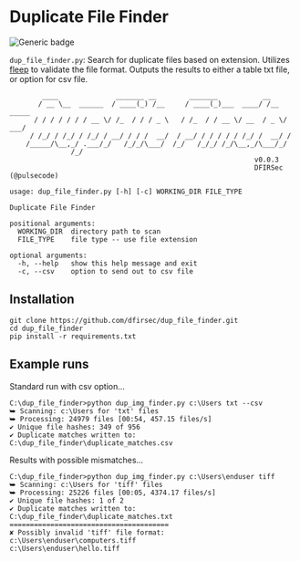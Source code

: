 # Duplicate File Finder
![Generic badge](https://img.shields.io/badge/python-3.7-blue.svg)

`dup_file_finder.py`: Search for duplicate files based on extension.  Utilizes [fleep](https://github.com/floyernick/fleep-py) to validate the file format. 
Outputs the results to either a table txt file, or option for csv file.

```
        ____              _______ __        _______           __
       / __ \__  ______  / ____(_) /__     / ____(_)___  ____/ /__  _____
      / / / / / / / __ \/ /_  / / / _ \   / /_  / / __ \/ __  / _ \/ ___/
     / /_/ / /_/ / /_/ / __/ / / /  __/  / __/ / / / / / /_/ /  __/ /
    /_____/\__,_/ .___/_/   /_/_/\___/  /_/   /_/_/ /_/\__,_/\___/_/
               /_/
                                                            v0.0.3
                                                            DFIRSec (@pulsecode)

usage: dup_file_finder.py [-h] [-c] WORKING_DIR FILE_TYPE

Duplicate File Finder

positional arguments:
  WORKING_DIR  directory path to scan
  FILE_TYPE    file type -- use file extension

optional arguments:
  -h, --help   show this help message and exit
  -c, --csv    option to send out to csv file
  ```


## Installation

```
git clone https://github.com/dfirsec/dup_file_finder.git
cd dup_file_finder
pip install -r requirements.txt
```

## Example runs
Standard run with csv option...
```
C:\dup_file_finder>python dup_img_finder.py c:\Users txt --csv
⮩ Scanning: c:\Users for 'txt' files
⮩ Processing: 24979 files [00:54, 457.15 files/s]
✔ Unique file hashes: 349 of 956
✔ Duplicate matches written to: C:\dup_file_finder\duplicate_matches.csv
```
Results with possible mismatches...
```
C:\dup_file_finder>python dup_img_finder.py c:\Users\enduser tiff
⮩ Scanning: c:\Users for 'tiff' files
⮩ Processing: 25226 files [00:05, 4374.17 files/s]
✔ Unique file hashes: 1 of 2
✔ Duplicate matches written to: C:\dup_file_finder\duplicate_matches.txt
=======================================
✘ Possibly invalid 'tiff' file format:
c:\Users\enduser\computers.tiff
c:\Users\enduser\hello.tiff
```
